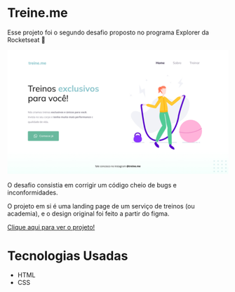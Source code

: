# Treine.me

Esse projeto foi o segundo desafio proposto no programa Explorer da Rocketseat 🚀

<img src="./images/imgparagithub.jpg"/>

O desafio consistia em corrigir um código cheio de bugs e inconformidades.

O projeto em si é uma landing page de um serviço de treinos (ou academia), e o design original foi feito a partir do figma.

<a target="_blank" href="https://clmateus.github.io/Treine-me/"> Clique aqui para ver o projeto! </a>

# Tecnologias Usadas
<ul>
<li>HTML</li>
<li>CSS</li>
</ul>
